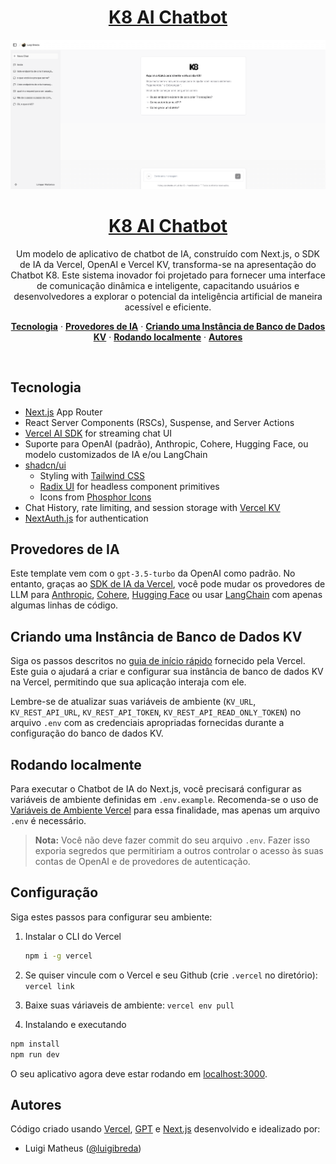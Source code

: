 <a href="https://k8-chat-ia.vercel.app/">
  <h1 align="center">K8 AI Chatbot</h1>
  <img alt="Next.js 14 and App Router-ready AI chatbot." src="https://github.com/luigibreda/K8Chat-IA/blob/main/public/print1.png">
  <h1 align="center">K8 AI Chatbot</h1>
</a>

<p align="center">
  Um modelo de aplicativo de chatbot de IA, construído com Next.js, o SDK de IA da Vercel, OpenAI e Vercel KV, transforma-se na apresentação do Chatbot K8. Este sistema inovador foi projetado para fornecer uma interface de comunicação dinâmica e inteligente, capacitando usuários e desenvolvedores a explorar o potencial da inteligência artificial de maneira acessível e eficiente.
</p>

<p align="center">
  <a href="#tecnologia"><strong>Tecnologia</strong></a> ·
  <a href="#provedor-de-ia"><strong>Provedores de IA</strong></a> ·
  <a href="#Criando-uma-Instância-de-Banco-de-Dados-KV"><strong>Criando uma Instância de Banco de Dados KV</strong></a> ·
  <a href="#rodando-localmente"><strong>Rodando localmente</strong></a> ·
  <a href="#autores"><strong>Autores</strong></a>
</p>
<br/>

## Tecnologia 

- [Next.js](https://nextjs.org) App Router
- React Server Components (RSCs), Suspense, and Server Actions
- [Vercel AI SDK](https://sdk.vercel.ai/docs) for streaming chat UI
- Suporte para OpenAI (padrão), Anthropic, Cohere, Hugging Face, ou modelo customizados de IA e/ou LangChain
- [shadcn/ui](https://ui.shadcn.com)
  - Styling with [Tailwind CSS](https://tailwindcss.com)
  - [Radix UI](https://radix-ui.com) for headless component primitives
  - Icons from [Phosphor Icons](https://phosphoricons.com)
- Chat History, rate limiting, and session storage with [Vercel KV](https://vercel.com/storage/kv)
- [NextAuth.js](https://github.com/nextauthjs/next-auth) for authentication

## Provedores de IA

Este template vem com o `gpt-3.5-turbo` da OpenAI como padrão. No entanto, graças ao [SDK de IA da Vercel](https://sdk.vercel.ai/docs), você pode mudar os provedores de LLM para [Anthropic](https://anthropic.com), [Cohere](https://cohere.com/), [Hugging Face](https://huggingface.co) ou usar [LangChain](https://js.langchain.com) com apenas algumas linhas de código.

## Criando uma Instância de Banco de Dados KV

Siga os passos descritos no [guia de início rápido](https://vercel.com/docs/storage/vercel-kv/quickstart#create-a-kv-database) fornecido pela Vercel. Este guia o ajudará a criar e configurar sua instância de banco de dados KV na Vercel, permitindo que sua aplicação interaja com ele.

Lembre-se de atualizar suas variáveis de ambiente (`KV_URL`, `KV_REST_API_URL`, `KV_REST_API_TOKEN`, `KV_REST_API_READ_ONLY_TOKEN`) no arquivo `.env` com as credenciais apropriadas fornecidas durante a configuração do banco de dados KV.


## Rodando localmente

Para executar o Chatbot de IA do Next.js, você precisará configurar as variáveis de ambiente definidas em `.env.example`. Recomenda-se o uso de [Variáveis de Ambiente Vercel](https://vercel.com/docs/projects/environment-variables) para essa finalidade, mas apenas um arquivo `.env` é necessário.

> **Nota:** Você não deve fazer commit do seu arquivo `.env`. Fazer isso exporia segredos que permitiriam a outros controlar o acesso às suas contas de OpenAI e de provedores de autenticação.

## Configuração

Siga estes passos para configurar seu ambiente:

1. Instalar o CLI do Vercel

   ```bash
   npm i -g vercel
   ```

2. Se quiser vincule com o Vercel e seu Github   (crie `.vercel` no diretório): `vercel link`
3. Baixe suas váriaveis de ambiente: `vercel env pull`
4. Instalando e executando

```bash
npm install
npm run dev
```

O seu aplicativo agora deve estar rodando em [localhost:3000](http://localhost:3000/).

## Autores

Código criado usando [Vercel](https://vercel.com), [GPT](https://chat.openai.com/) e [Next.js](https://nextjs.org) desenvolvido e idealizado por:

- Luigi Matheus ([@luigibreda](https://github.com/luigibreda/)) 
